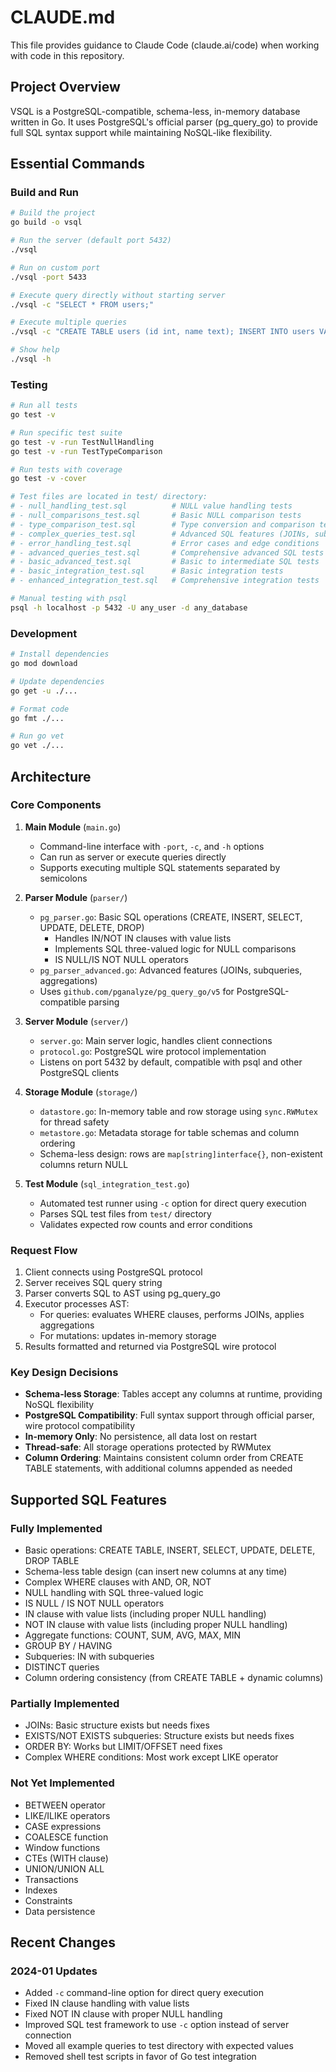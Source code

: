 # CLAUDE.md

This file provides guidance to Claude Code (claude.ai/code) when working with code in this repository.

## Project Overview

VSQL is a PostgreSQL-compatible, schema-less, in-memory database written in Go. It uses PostgreSQL's official parser (pg_query_go) to provide full SQL syntax support while maintaining NoSQL-like flexibility.

## Essential Commands

### Build and Run
```bash
# Build the project
go build -o vsql

# Run the server (default port 5432)
./vsql

# Run on custom port
./vsql -port 5433

# Execute query directly without starting server
./vsql -c "SELECT * FROM users;"

# Execute multiple queries
./vsql -c "CREATE TABLE users (id int, name text); INSERT INTO users VALUES (1, 'Alice');"

# Show help
./vsql -h
```

### Testing
```bash
# Run all tests
go test -v

# Run specific test suite
go test -v -run TestNullHandling
go test -v -run TestTypeComparison

# Run tests with coverage
go test -v -cover

# Test files are located in test/ directory:
# - null_handling_test.sql          # NULL value handling tests
# - null_comparisons_test.sql       # Basic NULL comparison tests
# - type_comparison_test.sql        # Type conversion and comparison tests
# - complex_queries_test.sql        # Advanced SQL features (JOINs, subqueries)
# - error_handling_test.sql         # Error cases and edge conditions
# - advanced_queries_test.sql       # Comprehensive advanced SQL tests
# - basic_advanced_test.sql         # Basic to intermediate SQL tests
# - basic_integration_test.sql      # Basic integration tests
# - enhanced_integration_test.sql   # Comprehensive integration tests

# Manual testing with psql
psql -h localhost -p 5432 -U any_user -d any_database
```

### Development
```bash
# Install dependencies
go mod download

# Update dependencies
go get -u ./...

# Format code
go fmt ./...

# Run go vet
go vet ./...
```

## Architecture

### Core Components

1. **Main Module** (`main.go`)
   - Command-line interface with `-port`, `-c`, and `-h` options
   - Can run as server or execute queries directly
   - Supports executing multiple SQL statements separated by semicolons

2. **Parser Module** (`parser/`)
   - `pg_parser.go`: Basic SQL operations (CREATE, INSERT, SELECT, UPDATE, DELETE, DROP)
     - Handles IN/NOT IN clauses with value lists
     - Implements SQL three-valued logic for NULL comparisons
     - IS NULL/IS NOT NULL operators
   - `pg_parser_advanced.go`: Advanced features (JOINs, subqueries, aggregations)
   - Uses `github.com/pganalyze/pg_query_go/v5` for PostgreSQL-compatible parsing

3. **Server Module** (`server/`)
   - `server.go`: Main server logic, handles client connections
   - `protocol.go`: PostgreSQL wire protocol implementation
   - Listens on port 5432 by default, compatible with psql and other PostgreSQL clients

4. **Storage Module** (`storage/`)
   - `datastore.go`: In-memory table and row storage using `sync.RWMutex` for thread safety
   - `metastore.go`: Metadata storage for table schemas and column ordering
   - Schema-less design: rows are `map[string]interface{}`, non-existent columns return NULL

5. **Test Module** (`sql_integration_test.go`)
   - Automated test runner using `-c` option for direct query execution
   - Parses SQL test files from `test/` directory
   - Validates expected row counts and error conditions

### Request Flow

1. Client connects using PostgreSQL protocol
2. Server receives SQL query string
3. Parser converts SQL to AST using pg_query_go
4. Executor processes AST:
   - For queries: evaluates WHERE clauses, performs JOINs, applies aggregations
   - For mutations: updates in-memory storage
5. Results formatted and returned via PostgreSQL wire protocol

### Key Design Decisions

- **Schema-less Storage**: Tables accept any columns at runtime, providing NoSQL flexibility
- **PostgreSQL Compatibility**: Full syntax support through official parser, wire protocol compatibility
- **In-memory Only**: No persistence, all data lost on restart
- **Thread-safe**: All storage operations protected by RWMutex
- **Column Ordering**: Maintains consistent column order from CREATE TABLE statements, with additional columns appended as needed

## Supported SQL Features

### Fully Implemented
- Basic operations: CREATE TABLE, INSERT, SELECT, UPDATE, DELETE, DROP TABLE
- Schema-less table design (can insert new columns at any time)
- Complex WHERE clauses with AND, OR, NOT
- NULL handling with SQL three-valued logic
- IS NULL / IS NOT NULL operators
- IN clause with value lists (including proper NULL handling)
- NOT IN clause with value lists (including proper NULL handling)
- Aggregate functions: COUNT, SUM, AVG, MAX, MIN
- GROUP BY / HAVING
- Subqueries: IN with subqueries
- DISTINCT queries
- Column ordering consistency (from CREATE TABLE + dynamic columns)

### Partially Implemented
- JOINs: Basic structure exists but needs fixes
- EXISTS/NOT EXISTS subqueries: Structure exists but needs fixes
- ORDER BY: Works but LIMIT/OFFSET need fixes
- Complex WHERE conditions: Most work except LIKE operator

### Not Yet Implemented
- BETWEEN operator
- LIKE/ILIKE operators
- CASE expressions
- COALESCE function
- Window functions
- CTEs (WITH clause)
- UNION/UNION ALL
- Transactions
- Indexes
- Constraints
- Data persistence

## Recent Changes

### 2024-01 Updates
- Added `-c` command-line option for direct query execution
- Fixed IN clause handling with value lists
- Fixed NOT IN clause with proper NULL handling
- Improved SQL test framework to use `-c` option instead of server connection
- Moved all example queries to test directory with expected values
- Removed shell test scripts in favor of Go test integration
